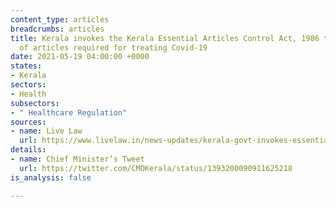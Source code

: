 ```yaml
---
content_type: articles
breadcrumbs: articles
title: Kerala invokes the Kerala Essential Articles Control Act, 1986 to control prices
  of articles required for treating Covid-19
date: 2021-05-19 04:00:00 +0000
states:
- Kerala
sectors:
- Health
subsectors:
- " Healthcare Regulation"
sources:
- name: Live Law
  url: https://www.livelaw.in/news-updates/kerala-govt-invokes-essential-articles-control-act-to-control-prices-of-items-essential-to-treat-covid-174171
details:
- name: Chief Minister’s Tweet
  url: https://twitter.com/CMOKerala/status/1393200090911625218
is_analysis: false

---
```

